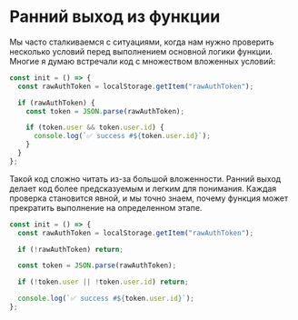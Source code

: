 # Ранний выход из функции

Мы часто сталкиваемся с ситуациями, когда нам нужно проверить несколько условий перед выполнением основной логики функции. Многие я думаю встречали код с множеством вложенных условий:

```typescript
const init = () => {
  const rawAuthToken = localStorage.getItem("rawAuthToken");

  if (rawAuthToken) {
    const token = JSON.parse(rawAuthToken);

    if (token.user && token.user.id) {
      console.log(`✅ success #${token.user.id}`);
    }
  }
};
```

Такой код сложно читать из-за большой вложенности. Ранний выход делает код более предсказуемым и легким для понимания. Каждая проверка становится явной, и мы точно знаем, почему функция может прекратить выполнение на определенном этапе.

```typescript
const init = () => {
  const rawAuthToken = localStorage.getItem("rawAuthToken");

  if (!rawAuthToken) return;

  const token = JSON.parse(rawAuthToken);

  if (!token.user || !token.user.id) return;

  console.log(`✅ success #${token.user.id}`);
};
```
